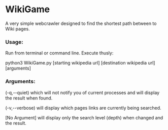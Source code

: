 # WikiGame
A very simple webcrawler designed to find the shortest path between to Wiki pages.

<h3>Usage:</h3>
<p>Run from terminal or command line. Execute thusly:</p>
<p>python3 WikiGame.py [starting wikipedia url] [destination wikipedia url] [arguments]</p>

<h3>Arguments:</h3> 
<p>(-q,--quiet) which will not notify you of current processes and will display the result when found.</p>
<p>(-v,--verbose) will display which pages links are currently being searched.</p>
<p>[No Argument] will display only the search level (depth) when changed and the result.</p>
